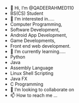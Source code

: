 - 👋 Hi, I’m @QADEERAHMED110
- BS(CS) Student
- 👀 I’m interested in.....
- Computer Programming,
- Software Development,
- Android App Development,
- Game Developments,
- Front end web development.
- 🌱 I’m currently learning.....
- Python
- Java
- Assembly Language
- Linux Shell Scripting
- Java FX 
- C Programming
- 💞️ I’m looking to collaborate on 
- 📫 How to reach me ...


<!---
QADEERAHMED110/QADEERAHMED110 is a ✨ special ✨ repository because its `README.md` (this file) appears on your GitHub profile.
You can click the Preview link to take a look at your changes.
--->
